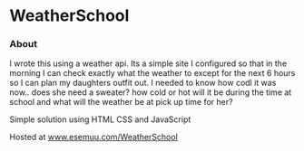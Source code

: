 # WeatherSchool

### About

I wrote this using a weather api.  Its a simple site I configured so that in the morning I can check exactly what the weather to except for the next 6 hours so I can plan my daughters outfit out.  I needed to know how codl it was now.. does she need a sweater?  how cold or hot will it be during the time at school and what will the weather be at pick up time for her?

Simple solution using HTML CSS and JavaScript

Hosted at www.esemuu.com/WeatherSchool
